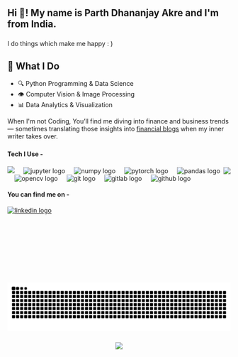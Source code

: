 <h2 align="left">Hi 👋! My name is Parth Dhananjay Akre and I'm from India.</h2>

###

<p align="left">I do things which make me happy : )</p>

## 🧠 What I Do

- 🔍 Python Programming & Data Science  
- 👁️ Computer Vision & Image Processing  
- 📊 Data Analytics & Visualization
  
When I'm not Coding, You’ll find me diving into finance and business trends — sometimes translating those insights into [financial blogs](https://moneywoney.substack.com/) when my inner writer takes over.
###

<h4 align="left">Tech I Use -</h4>

<!-- GIF added to the right side with slight downward shift -->
<img align="right" src="https://github.com/akreparth/akreparth/blob/main/1c9eb0dd20e5c25e1f85de5dca42444d.gif" height="260" style="margin-top: 2px;" />

<div align="left">
  <img src="https://cdn.jsdelivr.net/gh/devicons/devicon/icons/python/python-original.svg" height="30" aalt="python logo" />
  <img width="12" />
  <img src="https://cdn.jsdelivr.net/gh/devicons/devicon/icons/jupyter/jupyter-original.svg" height="30" alt="jupyter logo" />
  <img width="12" />
  <img src="https://cdn.jsdelivr.net/gh/devicons/devicon/icons/numpy/numpy-original.svg" height="30" alt="numpy logo" />
  <img width="12" />
  <img src="https://cdn.jsdelivr.net/gh/devicons/devicon/icons/pytorch/pytorch-original.svg" height="30" alt="pytorch logo" />
  <img width="12" />
  <img src="https://cdn.jsdelivr.net/gh/devicons/devicon/icons/pandas/pandas-original.svg" height="30" alt="pandas logo" />
  <img width="12" />
  <img src="https://cdn.jsdelivr.net/gh/devicons/devicon/icons/opencv/opencv-original.svg" height="30" alt="opencv logo" />
  <img width="12" />
  <img src="https://cdn.jsdelivr.net/gh/devicons/devicon/icons/git/git-original.svg" height="30" alt="git logo" />
  <img width="12" />
  <img src="https://cdn.jsdelivr.net/gh/devicons/devicon/icons/gitlab/gitlab-original.svg" height="30" alt="gitlab logo" />
  <img width="12" />
  <img src="https://skillicons.dev/icons?i=github" height="30" alt="github logo" />
</div>

<h4 align="left">You can find me on -</h4>

<div align="left">
  <a href="https://www.linkedin.com/in/akreparth/" target="_blank">
    <img src="https://img.shields.io/static/v1?message=LinkedIn&logo=linkedin&label=&color=0077B5&logoColor=white&labelColor=&style=for-the-badge" height="35" alt="linkedin logo" />
  </a>
</div>

###

<br clear="both">

<img src="https://github.com/akreparth/akreparth/blob/output/github-contribution-grid-snake.svg" alt="Snake animation" />

###

<div align="center">
  <img src="https://profile-counter.glitch.me/akreparth/count.svg?"  />
</div>

###
